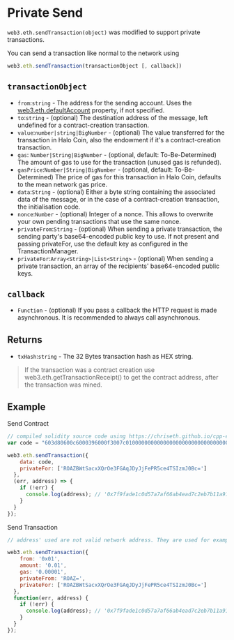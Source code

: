 # Private Send

`web3.eth.sendTransaction(object)` was modified to support private transactions.

You can send a transaction like normal to the network using 

```javascript
web3.eth.sendTransaction(transactionObject [, callback])
```

## `transactionObject`

- `from`:`string` - The address for the sending account. Uses the [web3.eth.defaultAccount](web-eth.md#DefaultAccount) property, if not specified.
- `to`:`string` - (optional) The destination address of the message, left undefined for a contract-creation transaction.
- `value`:`number|string|BigNumber` - (optional) The value transferred for the transaction in Halo Coin, also the endowment if it's a contract-creation transaction.
- `gas`: `Number|String|BigNumber` - (optional, default: To-Be-Determined) The amount of gas to use for the transaction (unused gas is refunded).
- `gasPrice`:`Number|String|BigNumber` - (optional, default: To-Be-Determined) The price of gas for this transaction in Halo Coin, defaults to the mean network gas price.
- `data`:`String` - (optional) Either a byte string containing the associated data of the message, or in the case of a contract-creation transaction, the initialisation code.
- `nonce`:`Number` - (optional) Integer of a nonce. This allows to overwrite your own pending transactions that use the same nonce.
- `privateFrom`:`String` - (optional) When sending a private transaction, the sending party's base64-encoded public key to use. If not present and passing privateFor, use the default key as configured in the TransactionManager.
- `privateFor`:`Array<String>|List<String>` - (optional) When sending a private transaction, an array of the recipients' base64-encoded public keys.

## `callback`

- `Function` - (optional) If you pass a callback the HTTP request is made asynchronous. It is recommended to always call asynchronous.

## Returns

- `txHash`:`string` - The 32 Bytes transaction hash as HEX string. 

> If the transaction was a contract creation use web3.eth.getTransactionReceipt() to get the contract address, after the transaction was mined.

## Example

Send Contract

```javascript
// compiled solidity source code using https://chriseth.github.io/cpp-ethereum/
var code = "603d80600c6000396000f3007c01000000000000000000000000000000000000000000000000000000006000350463c6888fa18114602d57005b6007600435028060005260206000f3";

web3.eth.sendTransaction({    
    data: code,
    privateFor: ['ROAZBWtSacxXQrOe3FGAqJDyJjFePR5ce4TSIzmJ0Bc=']
  },
  (err, address) => {
    if (!err) {
      console.log(address); // '0x7f9fade1c0d57a7af66ab4ead7c2eb7b11a91385'
    }
  }
});
```

Send Transaction

```javascript
// address' used are not valid network address. They are used for examples only.

web3.eth.sendTransaction({  
    from: '0x01',  
    amount: '0.01',    
    gas: '0.00001',
    privateFrom: 'ROAZ=',
    privateFor: ['ROAZBWtSacxXQrOe3FGAqJDyJjFePR5ce4TSIzmJ0Bc=']
  },
  function(err, address) {
    if (!err) {
      console.log(address); // '0x7f9fade1c0d57a7af66ab4ead7c2eb7b11a91385'
    }
  }
});
